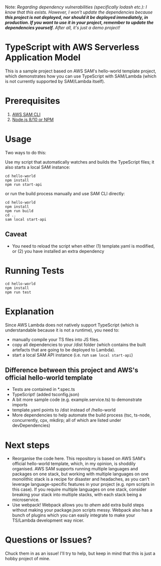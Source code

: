 Note:
_Regarding dependency vulnerabilities (specifically lodash etc.): I know that this exists. However, I won't update the dependencies because **this project is not deployed, nor should it be deployed immediately, in production. If you want to use it in your project, remember to update the dependencies yourself.** After all, it's just a demo project!_

# TypeScript with AWS Serverless Application Model
This is a sample project based on AWS SAM's hello-world template project, which demonstrates how you can use TypeScript with SAM/Lambda (which is not currently supported by SAM/Lambda itself).

# Prerequisites
1. [AWS SAM CLI](https://aws.amazon.com/serverless/sam/)
2. [Node.js 8/10 or NPM](https://nodejs.org/en/)

# Usage
Two ways to do this:

Use my script that automatically watches and builds the TypeScript files; it also starts a local SAM instance:
```
cd hello-world
npm install
npm run start-api
```
or run the build process manually and use SAM CLI directly:
```
cd hello-world
npm install
npm run build
cd ..
sam local start-api
```
## Caveat
* You need to reload the script when either (1) template.yaml is modified, or (2) you have installed an extra dependency

# Running Tests
```
cd hello-world
npm install
npm run test
```

# Explanation
Since AWS Lambda does not natively support TypeScript (which is understandable because it is not a runtime), you need to: 
* manually compile your TS files into JS files.
* copy all dependencies to your /dist folder (which contains the built artefacts that are going to be deployed to Lambda).
* start a local SAM API instance (i.e. run `sam local start-api`)

## Difference between this project and AWS's official hello-world template
* Tests are contained in *.spec.ts
* TypeScript! (added tsconfig.json)
* A bit more sample code (e.g. example.service.ts) to demonstrate imports
* template.yaml points to /dist instead of /hello-world
* More dependencies to help automate the build process (tsc, ts-node, concurrently, cpx, mkdirp; all of which are listed under devDependencies)

# Next steps
- Reorganise the code here. This repository is based on AWS SAM's official hello-world template, which, in my opinion, is shoddily organised. AWS SAM supports running multiple languages and packages on one stack, but working with multiple languages on one monolithic stack is a recipe for disaster and headaches, as you can't leverage language-specific features in your project (e.g. npm scripts in this case). If you require multiple languages on one stack, consider breaking your stack into multiple stacks, with each stack being a microservice.
- Use webpack! Webpack allows you to _ahem_ add extra build steps without making your package.json scripts messy. Webpack also has a bunch of plugins which you can easily integrate to make your TS/Lambda development way nicer.

# Questions or Issues?
Chuck them in as an issue! I'll try to help, but keep in mind that this is just a hobby project of mine.
